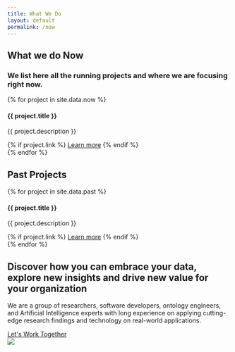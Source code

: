 ```yaml
---
title: What We Do
layout: default
permalink: /now
---
```

<main role="main">
  <!-- main heading-->
  <section class="mainheading mb-5">
    <div class="container">
      <div class="wrap">
        <h1 class="mb-5">What we do <span class="green">Now</span></h1>
        <h3>
          We list here all the running projects and where we are focusing right now.
        </h3>
      </div>
    </div>
  </section>
  <section class="my-5 pt-4">
    <div class="container">
      {% for project in site.data.now %}
      <div class="row mb-5">
        <div class="col col-md-3 col-12">
          <h4 class="pt-1">{{ project.title }}</h4>
        </div>
        <div class="col col-md-9 col-12">
          <p class="mb-2">{{ project.description }}</p>
          {% if project.link %}
          <a href="{{ project.link }}" target="_blank" class="learn-more">Learn more</a>
          {% endif %}
        </div>
      </div>
      {% endfor %}
    </div>
  </section>
  <section class="past-section mb-5">
    <div class="container">
      <div class="wrap">
        <h1 class="mb-5">Past Projects</h1>
      </div>
    </div>
  </section>
  <section class="my-5 pt-4">
    <div class="container">
      {% for project in site.data.past %}
      <div class="row mb-5">
        <div class="col col-md-3 col-12">
          <h4 class="pt-1">{{ project.title }}</h4>
        </div>
        <div class="col col-md-9 col-12">
          <p class="mb-2">{{ project.description }}</p>
          {% if project.link %}
          <a href="{{ project.link }}" target="_blank" class="learn-more">Learn more</a>
          {% endif %}
        </div>
      </div>
      {% endfor %}
    </div>
  </section>
  <section class="home-calltoaction">
    <div class="container">
      <!-- heading-->
      <div class="text">
        <h2>
          Discover how you can embrace your data, explore <span class="green">new insights</span>
          and drive <span class="green">new value</span> for your organization
        </h2>
        <p>
          We are a group of  researchers,  software developers, ontology engineers,
          and Artificial Intelligence experts with
          long experience on applying cutting-edge research findings and technology on real-world applications.
          <!-- working with standards and have contributed in the RDF,
          OWL and SKOS Working Groups of W3C.-->
        </p>
        <a href="{{ site.baseurl }}/contact">Let's Work Together</a>
      </div>
      <!-- character-->
      <img class="character" src="{{ site.baseurl }}/assets/img/img-character-3.png">
    </div>
  </section>
</main>
